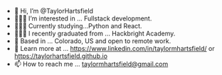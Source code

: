 - 👋 Hi, I’m @TaylorHartsfield
- 👩🏼‍💻 I’m interested in ... Fullstack development.
- 🙇🏼‍♀️ Currently studying...Python and React.
- 👩🏼‍🎓 I recently graduated from ... Hackbright Academy.
- 📍 Based in ... Colorado, US and open to remote work.
- 🔗 Learn more at ... https://www.linkedin.com/in/taylormhartsfield/ or https://taylorhartsfield.github.io
- 📫 How to reach me ... taylormhartsfield@gmail.com

<!---
TaylorHartsfield/TaylorHartsfield is a ✨ special ✨ repository because its `README.md` (this file) appears on your GitHub profile.
You can click the Preview link to take a look at your changes.
--->
